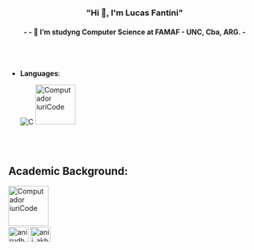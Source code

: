 
<!---
Lucasfantini/Lucasfantini is a ✨ special ✨ repository because its `README.md` (this file) appears on your GitHub profile.
You can click the Preview link to take a look at your changes.
--->

<h3 align="center">"Hi 👋, I'm Lucas Fantini"</h3>
<h4 align="center">- - 🌱 I’m studyng Computer Science at FAMAF - UNC, Cba, ARG. -</h4>

<br>



<br>

- **Languages**:
    
    ![C](https://img.shields.io/badge/C%20-%232370ED.svg?style=for-the-badge&logo=c&logoColor=white)
   <img src="https://github.com/Lucasfantini/Lucasfantini/assets/163041474/5c5c2798-5330-4264-a605-d9e5a158be25" min-width="80px" max-width="1px" width="80px"  alt="Computador iuriCode">




<br>   




<br>

## Academic Background:


<img src="https://github.com/Lucasfantini/Lucasfantini/assets/163041474/9510634e-f088-4bf0-84f4-41a9b3be1f4a" min-width="80px" max-width="80px" width="80px" align="left" alt="Computador iuriCode">





<br>
<br>
<br>
<br>

<a href="https://www.linkedin.com/in/lucas-fantini-ba3904222/" target="blank"><img align="center" src="https://raw.githubusercontent.com/rahuldkjain/github-profile-readme-generator/master/src/images/icons/Social/linked-in-alt.svg" alt="anirudh-rai-072732220" height="30" width="40" /></a>
<a href="https://www.instagram.com/lucass.fantini?igsh=emdwbWV0bTJoY2Mw"><img align="center" src="https://raw.githubusercontent.com/rahuldkjain/github-profile-readme-generator/master/src/images/icons/Social/instagram.svg" alt="anii_akhil" height="30" width="40" /></a>

